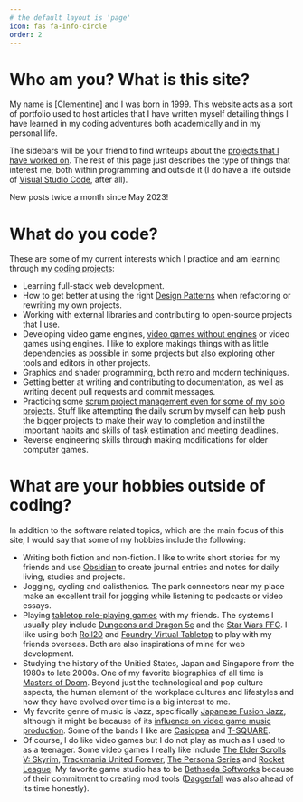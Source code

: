 ```yaml
---
# the default layout is 'page'
icon: fas fa-info-circle
order: 2
---
```


# Who am you? What is this site?

My name is [Clementine] and I was born in 1999. This website acts as a sort of portfolio used to host articles that I have written myself detailing things I have learned in my coding adventures both academically and in my personal life. 

The sidebars will be your friend to find writeups about the [projects that I have worked on](http://localhost:4000/categories/). The rest of this page just describes the type of things that interest me, both within programming and outside it (I do have a life outside of [Visual Studio Code](https://en.wikipedia.org/wiki/Visual_Studio_Code), after all). 

New posts twice a month since May 2023!

# What do you code?

These are some of my current interests which I practice and am learning through my [coding projects](http://localhost:4000/categories/):
- Learning full-stack web development.
- How to get better at using the right [Design Patterns](https://en.wikipedia.org/wiki/Software_design_pattern) when refactoring or rewriting my own projects.
- Working with external libraries and contributing to open-source projects that I use.
- Developing video game engines, [video games without engines](https://geometrian.com/programming/tutorials/write-games-not-engines/) or video games using engines. I like to explore makings things with as little dependencies as possible in some projects but also exploring other tools and editors in other projects.
- Graphics and shader programming, both retro and modern techiniques.
- Getting better at writing and contributing to documentation, as well as writing decent pull requests and commit messages.
- Practicing some [scrum project management even for some of my solo projects](https://www.kodeco.com/585-scrum-of-one-how-to-bring-scrum-into-your-one-person-operation). Stuff like attempting the daily scrum by myself can help push the bigger projects to make their way to completion and instil the important habits and skills of task estimation and meeting deadlines.
- Reverse engineering skills through making modifications for older computer games.

# What are your hobbies outside of coding?

In addition to the software related topics, which are the main focus of this site, I would say that some of my hobbies include the following:
- Writing both fiction and non-fiction. I like to write short stories for my friends and use [Obsidian](https://obsidian.md/) to create journal entries and notes for daily living, studies and projects.
- Jogging, cycling and calisthenics. The park connectors near my place make an excellent trail for jogging while listening to podcasts or video essays.
- Playing [tabletop role-playing games](https://en.wikipedia.org/wiki/Tabletop_role-playing_game) with my friends. The systems I usually play include [Dungeons and Dragon 5e](https://en.wikipedia.org/wiki/Dungeons_%26_Dragons) and the [Star Wars FFG](https://en.wikipedia.org/wiki/Star_Wars_Roleplaying_Game_(Fantasy_Flight_Games)). I like using both [Roll20](https://roll20.net/) and [Foundry Virtual Tabletop](https://foundryvtt.com/) to play with my friends overseas. Both are also inspirations of mine for web development.
- Studying the history of the Unitied States, Japan and Singapore from the 1980s to late 2000s. One of my favorite biographies of all time is [Masters of Doom](https://en.wikipedia.org/wiki/Masters_of_Doom). Beyond just the technological and pop culture aspects, the human element of the workplace cultures and lifestyles and how they have evolved over time is a big interest to me.
- My favorite genre of music is Jazz, specifically [Japanese Fusion Jazz](https://www.youtube.com/watch?v=e-xY_lMQTQ8), although it might be because of its [influence on video game music production](https://www.youtube.com/watch?v=oKWgLe-jQjc). Some of the bands I like are [Casiopea](https://www.youtube.com/watch?v=e-xY_lMQTQ8) and [T-SQUARE](https://www.youtube.com/watch?v=aK8RWlcjbFA).
- Of course, I do like video games but I do not play as much as I used to as a teenager. Some video games I really like include [The Elder Scrolls V: Skyrim](https://en.wikipedia.org/wiki/The_Elder_Scrolls_V:_Skyrim), [Trackmania United Forever](https://en.wikipedia.org/wiki/TrackMania#TrackMania_United_Forever_&_Nations_Forever), [The Persona Series](https://en.wikipedia.org/wiki/Persona_(series)) and [Rocket League](https://en.wikipedia.org/wiki/Rocket_League). My favorite game studio has to be [Bethseda Softworks](https://en.wikipedia.org/wiki/Bethesda_Softworks) because of their commitment to creating mod tools ([Daggerfall](https://en.wikipedia.org/wiki/The_Elder_Scrolls_II:_Daggerfall) was also ahead of its time honestly).
